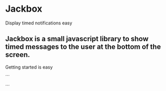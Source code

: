 # Jackbox
Display timed notifications easy

## Jackbox is a small javascript library to show timed messages to the user at the bottom of the screen.
Getting started is easy

´´´
<script>
		Jackbox.init();
	</script>
´´´
